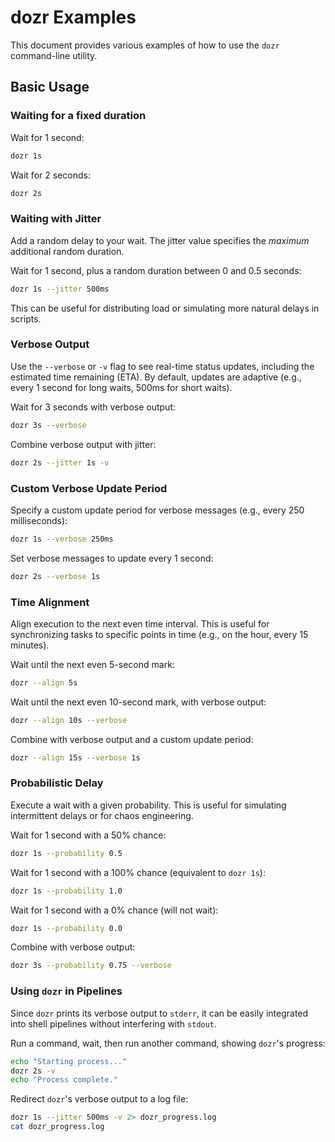 # dozr Examples

This document provides various examples of how to use the `dozr` command-line utility.

## Basic Usage

### Waiting for a fixed duration

Wait for 1 second:

```bash
dozr 1s
```

Wait for 2 seconds:

```bash
dozr 2s
```

### Waiting with Jitter

Add a random delay to your wait. The jitter value specifies the *maximum* additional random duration.

Wait for 1 second, plus a random duration between 0 and 0.5 seconds:

```bash
dozr 1s --jitter 500ms
```

This can be useful for distributing load or simulating more natural delays in scripts.

### Verbose Output

Use the `--verbose` or `-v` flag to see real-time status updates, including the estimated time remaining (ETA). By default, updates are adaptive (e.g., every 1 second for long waits, 500ms for short waits).

Wait for 3 seconds with verbose output:

```bash
dozr 3s --verbose
```

Combine verbose output with jitter:

```bash
dozr 2s --jitter 1s -v
```

### Custom Verbose Update Period

Specify a custom update period for verbose messages (e.g., every 250 milliseconds):

```bash
dozr 1s --verbose 250ms
```

Set verbose messages to update every 1 second:

```bash
dozr 2s --verbose 1s
```

### Time Alignment

Align execution to the next even time interval. This is useful for synchronizing tasks to specific points in time (e.g., on the hour, every 15 minutes).

Wait until the next even 5-second mark:

```bash
dozr --align 5s
```

Wait until the next even 10-second mark, with verbose output:

```bash
dozr --align 10s --verbose
```

Combine with verbose output and a custom update period:

```bash
dozr --align 15s --verbose 1s
```

### Probabilistic Delay

Execute a wait with a given probability. This is useful for simulating intermittent delays or for chaos engineering.

Wait for 1 second with a 50% chance:

```bash
dozr 1s --probability 0.5
```

Wait for 1 second with a 100% chance (equivalent to `dozr 1s`):

```bash
dozr 1s --probability 1.0
```

Wait for 1 second with a 0% chance (will not wait):

```bash
dozr 1s --probability 0.0
```

Combine with verbose output:

```bash
dozr 3s --probability 0.75 --verbose
```

### Using `dozr` in Pipelines

Since `dozr` prints its verbose output to `stderr`, it can be easily integrated into shell pipelines without interfering with `stdout`.

Run a command, wait, then run another command, showing `dozr`'s progress:

```bash
echo "Starting process..."
dozr 2s -v
echo "Process complete."
```

Redirect `dozr`'s verbose output to a log file:

```bash
dozr 1s --jitter 500ms -v 2> dozr_progress.log
cat dozr_progress.log
```